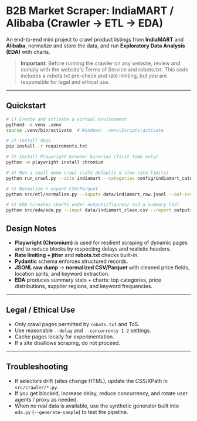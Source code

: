 # B2B Market Scraper: IndiaMART / Alibaba (Crawler → ETL → EDA)

An end-to-end mini project to crawl product listings from **IndiaMART** and **Alibaba**, normalize and store the data, and run **Exploratory Data Analysis (EDA)** with charts.

>**Important**: Before running the crawler on any website, review and comply with the website's Terms of Service and robots.txt. This code includes a robots.txt pre-check and rate limiting, but *you* are responsible for legal and ethical use.

---

## Quickstart

```bash
# 1) Create and activate a virtual environment
python3 -m venv .venv
source .venv/bin/activate  # Windows: .venv\Scripts\activate

# 2) Install deps
pip install -r requirements.txt

# 3) Install Playwright browser binaries (first time only)
python -m playwright install chromium

# 4) Run a small demo crawl (safe defaults & slow rate limits)
python run_crawl.py --site indiamart --categories config/indiamart_categories.json --max-pages 1 --out data/indiamart_raw.jsonl

# 5) Normalize + export CSV/Parquet
python src/etl/normalize.py --inputs data/indiamart_raw.jsonl --out-csv data/indiamart_clean.csv --out-parquet data/indiamart_clean.parquet

# 6) EDA (creates charts under outputs/figures/ and a summary CSV)
python src/eda/eda.py --input data/indiamart_clean.csv --report outputs/eda_summary.json
```
## Design Notes

- **Playwright (Chromium)** is used for resilient scraping of dynamic pages and to reduce blocks by respecting delays and realistic headers.
- **Rate limiting + jitter** and **robots.txt** checks built-in.
- **Pydantic** schema enforces structured records.
- **JSONL raw dump** → **normalized CSV/Parquet** with cleaned price fields, location splits, and keyword extraction.
- **EDA** produces summary stats + charts: top categories, price distributions, supplier regions, and keyword frequencies.

---

## Legal / Ethical Use

- Only crawl pages permitted by `robots.txt` and ToS.
- Use reasonable `--delay` and `--concurrency 1-2` settings.
- Cache pages locally for experimentation.
- If a site disallows scraping, do not proceed.

---

## Troubleshooting

- If selectors drift (sites change HTML), update the CSS/XPath in `src/crawler/*.py`.
- If you get blocked, increase delay, reduce concurrency, and rotate user agents / proxy as needed.
- When no real data is available, use the synthetic generator built into `eda.py` (`--generate-sample`) to test the pipeline.
